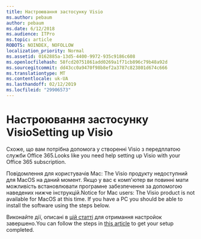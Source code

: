```yaml
---
title: Настроювання застосунку Visio
ms.author: pebaum
author: pebaum
ms.date: 6/12/2018
ms.audience: ITPro
ms.topic: article
ROBOTS: NOINDEX, NOFOLLOW
localization_priority: Normal
ms.assetid: 0162885a-13d5-4400-9972-935c9186c608
ms.openlocfilehash: 58fcd20751861add0269a1f71cb896c79b48a92d
ms.sourcegitcommit: dd43cc0a9470f98b8ef2a3787c823801d674c666
ms.translationtype: MT
ms.contentlocale: uk-UA
ms.lasthandoff: 02/12/2019
ms.locfileid: "29906573"
---
```

# <a name="setting-up-visio"></a><span data-ttu-id="b6c65-102">Настроювання застосунку Visio</span><span class="sxs-lookup"><span data-stu-id="b6c65-102">Setting up Visio</span></span>

<span data-ttu-id="b6c65-103">Схоже, що вам потрібна допомога у створенні Visio з передплатою служби Office 365.</span><span class="sxs-lookup"><span data-stu-id="b6c65-103">Looks like you need help setting up Visio with your Office 365 subscription.</span></span>
  
<span data-ttu-id="b6c65-p101">Повідомлення для користувачів Mac: The Visio продукту недоступний для MacOS на даний момент. Якщо у вас є комп'ютер ви повинні мати можливість встановлювати програмне забезпечення за допомогою наведених нижче інструкцій.</span><span class="sxs-lookup"><span data-stu-id="b6c65-p101">Notice for Mac users: The Visio product is not available for MacOS at this time. If you have a PC you should be able to install the software using the steps below.</span></span>
  
<span data-ttu-id="b6c65-106">Виконайте дії, описані в [цій статті](https://support.office.com/article/f98f21e3-aa02-4827-9167-ddab5b025710.aspx) для отримання настройок завершено.</span><span class="sxs-lookup"><span data-stu-id="b6c65-106">You can follow the steps in [this article](https://support.office.com/article/f98f21e3-aa02-4827-9167-ddab5b025710.aspx) to get your setup completed.</span></span> 
  

